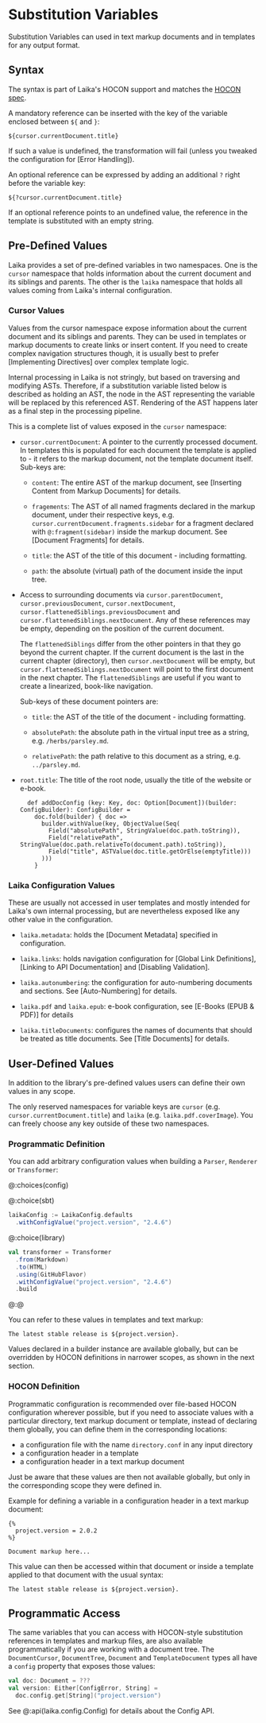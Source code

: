 
Substitution Variables
======================

Substitution Variables can used in text markup documents and in templates for any output format.


Syntax
------

The syntax is part of Laika's HOCON support and matches the [HOCON spec].

A mandatory reference can be inserted with the key of the variable enclosed between `${` and `}`:

```laika-html
${cursor.currentDocument.title}
```

If such a value is undefined, the transformation will fail (unless you tweaked the configuration for [Error Handling]).

An optional reference can be expressed by adding an additional `?` right before the variable key:

```laika-html
${?cursor.currentDocument.title}
```

If an optional reference points to an undefined value, the reference in the template is substituted with an empty string.

[HOCON spec]: https://github.com/lightbend/config/blob/master/HOCON.md


Pre-Defined Values
------------------

Laika provides a set of pre-defined variables in two namespaces.
One is the `cursor` namespace that holds information about the current document and its siblings and parents.
The other is the `laika` namespace that holds all values coming from Laika's internal configuration.


### Cursor Values

Values from the cursor namespace expose information about the current document and its siblings and parents.
They can be used in templates or markup documents to create links or insert content.
If you need to create complex navigation structures though, it is usually best to prefer [Implementing Directives]
over complex template logic.

Internal processing in Laika is not stringly, but based on traversing and modifying ASTs. 
Therefore, if a substitution variable listed below is described as holding an AST, 
the node in the AST representing the variable will be replaced by this referenced AST.
Rendering of the AST happens later as a final step in the processing pipeline.

This is a complete list of values exposed in the `cursor` namespace:

* `cursor.currentDocument`: A pointer to the currently processed document.
  In templates this is populated for each document the template is applied to - 
  it refers to the markup document, not the template document itself.
  Sub-keys are:
  
    * `content`: The entire AST of the markup document, see [Inserting Content from Markup Documents] for details.
    
    * `fragements`: The AST of all named fragments declared in the markup document, under their respective keys,
      e.g. `cursor.currentDocument.fragments.sidebar` for a fragment declared with `@:fragment(sidebar)` inside
      the markup document. See [Document Fragments] for details.

    * `title`: the AST of the title of this document - including formatting.

    * `path`: the absolute (virtual) path of the document inside the input tree.
    
* Access to surrounding documents via `cursor.parentDocument`, `cursor.previousDocument`, `cursor.nextDocument`,
  `cursor.flattenedSiblings.previousDocument` and `cursor.flattenedSiblings.nextDocument`.
  Any of these references may be empty, depending on the position of the current document.
  
  The `flattenedSiblings` differ from the other pointers in that they go beyond the current chapter.
  If the current document is the last in the current chapter (directory), then `cursor.nextDocument` will be empty,
  but `cursor.flattenedSiblings.nextDocument` will point to the first document in the next chapter.
  The `flattenedSiblings` are useful if you want to create a linearized, book-like navigation.
  
  Sub-keys of these document pointers are:
  
    * `title`: the AST of the title of the document - including formatting.
    
    * `absolutePath`: the absolute path in the virtual input tree as a string, e.g. `/herbs/parsley.md`.
    
    * `relativePath`: the path relative to this document as a string, e.g. `../parsley.md`.
    
* `root.title`: The title of the root node, usually the title of the website or e-book.
    
        def addDocConfig (key: Key, doc: Option[Document])(builder: ConfigBuilder): ConfigBuilder =
          doc.fold(builder) { doc =>
            builder.withValue(key, ObjectValue(Seq(
              Field("absolutePath", StringValue(doc.path.toString)),
              Field("relativePath", StringValue(doc.path.relativeTo(document.path).toString)),
              Field("title", ASTValue(doc.title.getOrElse(emptyTitle)))
            )))
          }


### Laika Configuration Values

These are usually not accessed in user templates and mostly intended for Laika's own internal processing, 
but are nevertheless exposed like any other value in the configuration.

* `laika.metadata`: holds the [Document Metadata] specified in configuration.

* `laika.links`: holds navigation configuration for [Global Link Definitions], [Linking to API Documentation]
  and [Disabling Validation].

* `laika.autonumbering`: the configuration for auto-numbering documents and sections. 
  See [Auto-Numbering] for details.

* `laika.pdf` and `laika.epub`: e-book configuration, see [E-Books (EPUB & PDF)] for details

* `laika.titleDocuments`: configures the names of documents that should be treated as title documents.
  See [Title Documents] for details.  


User-Defined Values
-------------------

In addition to the library's pre-defined values users can define their own values in any scope.

The only reserved namespaces for variable keys are `cursor` (e.g. `cursor.currentDocument.title`)
and `laika` (e.g. `laika.pdf.coverImage`). 
You can freely choose any key outside of these two namespaces.


### Programmatic Definition

You can add arbitrary configuration values when building a `Parser`, `Renderer` or `Transformer`:

@:choices(config)

@:choice(sbt)
```scala
laikaConfig := LaikaConfig.defaults
  .withConfigValue("project.version", "2.4.6")
```

@:choice(library)
```scala
val transformer = Transformer
  .from(Markdown)
  .to(HTML)
  .using(GitHubFlavor)
  .withConfigValue("project.version", "2.4.6")
  .build
```
@:@

You can refer to these values in templates and text markup:

```laika-html
The latest stable release is ${project.version}.
```

Values declared in a builder instance are available globally, 
but can be overridden by HOCON definitions in narrower scopes, as shown in the next section.


### HOCON Definition

Programmatic configuration is recommended over file-based HOCON configuration wherever possible, 
but if you need to associate values with a particular directory, text markup document or template, 
instead of declaring them globally, you can define them in the corresponding locations:

- a configuration file with the name `directory.conf` in any input directory
- a configuration header in a template
- a configuration header in a text markup document 

Just be aware that these values are then not available globally, 
but only in the corresponding scope they were defined in.

Example for defining a variable in a configuration header in a text markup document:

```laika-md
{%
  project.version = 2.0.2
%}

Document markup here...
```

This value can then be accessed within that document or inside a template applied to that document
with the usual syntax:

```laika-html
The latest stable release is ${project.version}.
```


Programmatic Access
-------------------

The same variables that you can access with HOCON-style substitution references in templates and markup files,
are also available programmatically if you are working with a document tree. 
The `DocumentCursor`, `DocumentTree`, `Document` and `TemplateDocument` types 
all have a `config` property that exposes those values:

```scala
val doc: Document = ???
val version: Either[ConfigError, String] = 
  doc.config.get[String]("project.version")
```

See @:api(laika.config.Config) for details about the Config API.
